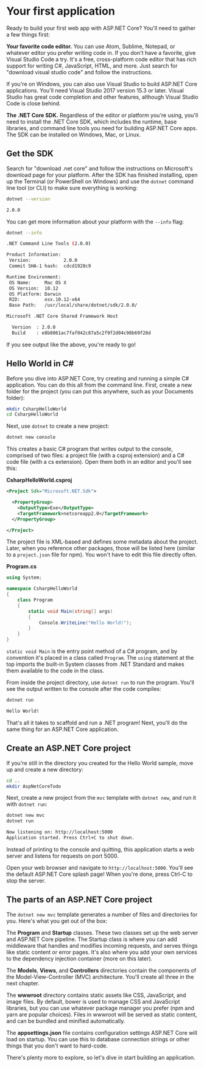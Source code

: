 # Your first application
Ready to build your first web app with ASP.NET Core? You'll need to gather a few things first:

**Your favorite code editor.** You can use Atom, Sublime, Notepad, or whatever editor you prefer writing code in. If you don't have a favorite, give Visual Studio Code a try. It's a free, cross-platform code editor that has rich support for writing C#, JavaScript, HTML, and more. Just search for "download visual studio code" and follow the instructions.

If you're on Windows, you can also use Visual Studio to build ASP.NET Core applications. You'll need Visual Studio 2017 version 15.3 or later. Visual Studio has great code completion and other features, although Visual Studio Code is close behind.

**The .NET Core SDK.** Regardless of the editor or platform you're using, you'll need to install the .NET Core SDK, which includes the runtime, base libraries, and command line tools you need for building ASP.NET Core apps. The SDK can be installed on Windows, Mac, or Linux.
## Get the SDK
Search for "download .net core" and follow the instructions on Microsoft's download page for your platform. After the SDK has finished installing, open up the Terminal (or PowerShell on Windows) and use the `dotnet` command line tool (or CLI) to make sure everything is working:

```bash
dotnet --version

2.0.0
```

You can get more information about your platform with the `--info` flag:

```bash
dotnet --info

.NET Command Line Tools (2.0.0)

Product Information:
 Version:            2.0.0
 Commit SHA-1 hash:  cdcd1928c9

Runtime Environment:
 OS Name:     Mac OS X
 OS Version:  10.12
 OS Platform: Darwin
 RID:         osx.10.12-x64
 Base Path:   /usr/local/share/dotnet/sdk/2.0.0/

Microsoft .NET Core Shared Framework Host

  Version  : 2.0.0
  Build    : e8b8861ac7faf042c87a5c2f9f2d04c98b69f28d
```

If you see output like the above, you're ready to go!
## Hello World in C#
Before you dive into ASP.NET Core, try creating and running a simple C# application. You can do this all from the command line. First, create a new folder for the project (you can put this anywhere, such as your Documents folder):

```bash
mkdir CsharpHelloWorld
cd CsharpHelloWorld
```

Next, use `dotnet` to create a new project:

```bash
dotnet new console
```

This creates a basic C# program that writes output to the console, comprised of two files: a project file (with a csproj extension) and a C# code file (with a cs extension). Open them both in an editor and you'll see this:

**CsharpHelloWorld.csproj**

```xml
<Project Sdk="Microsoft.NET.Sdk">

  <PropertyGroup>
    <OutputType>Exe</OutputType>
    <TargetFramework>netcoreapp2.0</TargetFramework>
  </PropertyGroup>

</Project>
```

The project file is XML-based and defines some metadata about the project. Later, when you reference other packages, those will be listed here (similar to a `project.json` file for npm). You won't have to edit this file directly often.

**Program.cs**

```csharp
using System;

namespace CsharpHelloWorld
{
    class Program
    {
        static void Main(string[] args)
        {
            Console.WriteLine("Hello World!");
        }
    }
}
```

`static void Main` is the entry point method of a C# program, and by convention it's placed in a class called `Program`. The `using` statement at the top imports the built-in System classes from .NET Standard and makes them available to the code in the class.

From inside the project directory, use `dotnet run` to run the program. You'll see the output written to the console after the code compiles:

```bash
dotnet run

Hello World!
```

That's all it takes to scaffold and run a .NET program! Next, you'll do the same thing for an ASP.NET Core application.
## Create an ASP.NET Core project
If you're still in the directory you created for the Hello World sample, move up and create a new directory:

```bash
cd ..
mkdir AspNetCoreTodo
```

Next, create a new project from the `mvc` template with `dotnet new`, and run it with `dotnet run`:

```bash
dotnet new mvc
dotnet run

Now listening on: http://localhost:5000
Application started. Press Ctrl+C to shut down.
```

Instead of printing to the console and quitting, this application starts a web server and listens for requests on port 5000.

Open your web browser and navigate to `http://localhost:5000`. You'll see the default ASP.NET Core splash page! When you're done, press Ctrl-C to stop the server.

## The parts of an ASP.NET Core project
The `dotnet new mvc` template generates a number of files and directories for you. Here's what you get out of the box:

The **Program** and **Startup** classes. These two classes set up the web server and ASP.NET Core pipeline. The Startup class is where you can add middleware that handles and modifies incoming requests, and serves things like static content or error pages. It's also where you add your own services to the dependency injection container (more on this later).

The **Models**, **Views**, and **Controllers** directories contain the components of the Model-View-Controller (MVC) architecture. You'll create all three in the next chapter.

The **wwwroot** directory contains static assets like CSS, JavaScript, and image files. By default, bower is used to manage CSS and JavaScript libraries, but you can use whatever package manager you prefer (npm and yarn are popular choices). Files in wwwroot will be served as static content, and can be bundled and minified automatically.

The **appsettings.json** file contains configuration settings ASP.NET Core will load on startup. You can use this to database connection strings or other things that you don't want to hard-code.

There's plenty more to explore, so let's dive in start building an application.
